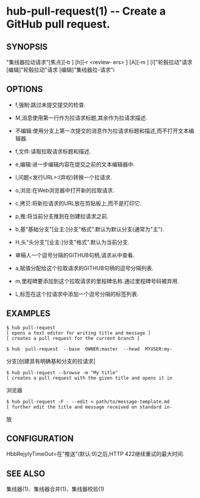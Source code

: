 
# hub‐pull‐request(1) ‐‐ Create a GitHub pull request.

## SYNOPSIS

"集线器拉动请求"[焦点][‐b <base>] [h<HEAD>][‐r <review‐ ers> ] [A<ASSIGNEES>][‐m <milestone>] [l<LABELS>]"轮毂拉动"请求<MESSAGE>  [编辑]"轮毂拉动"请求<FILE>
[编辑]"集线器拉-请求"i<ISSUE>

## OPTIONS

-   f,强制:跳过未提交提交的检查.

-   M,消息<MESSAGE>使用第一行<MESSAGE>作为拉请求标题,其余作为拉请求描述.

-   不编辑:使用分支上第一次提交的消息作为拉请求标题和描述,而不打开文本编辑器.

-   f,文件<FILE>:读取拉取请求标题和描述<FILE>.

-   e,编辑:进一步编辑内容<FILE>在提交之前的文本编辑器中.

-   I,问题<ISSUE>\<发行URL>:(弃权)转换<ISSUE>一个拉请求.

-   o,浏览:在Web浏览器中打开新的拉取请求.

-   c,拷贝:将新拉请求的URL放在剪贴板上,而不是打印它.

-   p,推:将当前分支推到<HEAD>在创建拉请求之前.

-   b,基<BASE>"基础分支"[业主:]分支"格式".默认为默认分支(通常为"主").

-   H,头<HEAD>"头分支"[业主:]分支"格式".默认为当前分支.

-   审稿人<USERS>一个逗号分隔的GITHUB句柄,请求从中查看.

-   a,赋值<USERS>分配给这个拉取请求的GITHUB句柄的逗号分隔列表.

-   m,里程碑<NAME>要添加到这个拉取请求的里程碑名称.通过里程碑号码被弃用.

-   L,标签<LABELS>在这个拉请求中添加一个逗号分隔的标签列表.

## EXAMPLES

```
$ hub pull‐request
[ opens a text editor for writing title and message ]
[ creates a pull request for the current branch ]

$ hub  pull‐request  ‐‐base  OWNER:master  ‐‐head  MYUSER:my‐
```

分支[创建具有明确基和分支的拉请求]

```
$ hub pull‐request ‐‐browse ‐m "My title"
[ creates a pull request with the given title and opens it in
```

浏览器

```
$ hub pull‐request ‐F ‐ ‐‐edit < path/to/message‐template.md
[ further edit the title and message received on standard in‐
```

放

## CONFIGURATION

HbbRejyIyTimeOut=<SECONDS>在"推送"(默认:9)之后,HTTP 422继续重试的最大时间.

## SEE ALSO

集线器(1)、集线器合并(1)、集线器校验(1)
